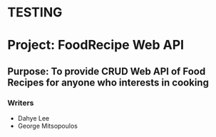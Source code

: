 # TESTING 
# Project: FoodRecipe Web API
## Purpose: To provide CRUD Web API of Food Recipes for anyone who interests in cooking 
### Writers 
  - Dahye Lee
  - George Mitsopoulos
